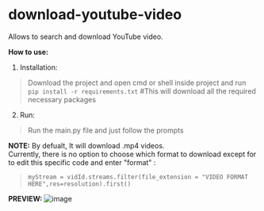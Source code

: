 # download-youtube-video
Allows to search and download YouTube video.

**How to use:**  
1. Installation:  
  >Download the project and open cmd or shell inside project and run  
  >`pip install -r requirements.txt` #This will download all the required necessary packages  
    
2. Run:  
  >Run the main.py file and just follow the prompts
   
 **NOTE:** By defualt, It will download .mp4 videos.  
           Currently, there is no option to choose which format to download except for to edit this specific code and enter "format" :  
>`myStream = vidId.streams.filter(file_extension = "VIDEO FORMAT HERE",res=resolution).first()`
    
    
    
**PREVIEW:**
![image](https://user-images.githubusercontent.com/98334833/208937224-1043899e-feb0-4d02-88c7-0771b0c26e63.png)
